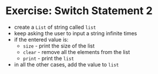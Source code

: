 # Exercise: Switch Statement 2
* create a `List` of string called `list`
* keep asking the user to input a string infinite times
* if the entered value is:
  * `size` - print the size of the list
  * `clear` - remove all the elements from the list
  * `print` - print the `list`
* in all the other cases, add the value to `list`


